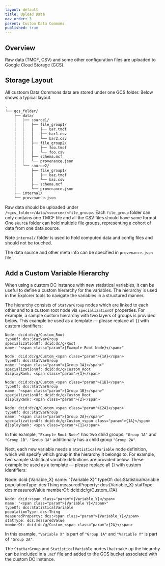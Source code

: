 ```yaml
---
layout: default
title: Upload Data
nav_order: 3
parent: Custom Data Commons
published: true
---
```


## Overview

Raw data (TMCF, CSV) and some other configuration files are uploaded to Google
Cloud Storage (GCS).

## Storage Layout

All custoom Data Commons data are stored under one GCS folder. Below shows a
typical layout.

```txt
.
└── gcs_folder/
    ├── data/
    │   ├── source1/
    │   │   ├── file_group1/
    │   │   │   ├── bar.tmcf
    │   │   │   ├── bar1.csv
    │   │   │   └── bar2.csv
    │   │   ├── file_group2/
    │   │   │   ├── foo.tmcf
    │   │   │   └── foo.csv
    │   │   ├── schema.mcf
    │   │   └── provenance.json
    │   └── source2/
    │       ├── file_group1/
    │       │   ├── baz.tmcf
    │       │   └── baz.csv
    │       ├── schema.mcf
    │       └── provenance.json
    ├── internal/
    └── provenance.json
```

Raw data should be uploaded under `/<gcs_folder>/data/<source>/<file_group>`. Each
`file_group` folder can only contains one TMCF file and all the CSV files should
have same format. One `source` folder can hold multiple file groups,
representing a cohort of data from one data source.

Note `internal/` folder is used to hold computed data and config files and
should not be touched.

The data source and other meta info can be specified in `provenance.json` file.

## Add a Custom Variable Hierarchy

When using a custom DC instance with new statistical variables, it can be useful
to define a custom hierarchy for the variables. The hierarchy is used in the
Explorer tools to navigate the variables in a structured manner.

The hierarchy consists of `StatVarGroup` nodes which are linked to each other
and to a custom root node via `specializationOf` properties. For example, a
sample custom hierarchy with two layers of groups is provided below. This
example be used as a template — please replace all <span class="param">{}</span>
with custom identifiers:

<div class="schema-example">

    Node: dcid:dc/g/Custom_Root
    typeOf: dcs:StatVarGroup
    specializationOf: dcid:dc/g/Root
    name: "<span class="param">{Example Root Node}</span>"

    Node: dcid:dc/g/Custom_<span class="param">{1A}</span>
    typeOf: dcs:StatVarGroup
    name: "<span class="param">{Group 1A}</span>"
    specializationOf: dcid:dc/g/Custom_Root
    displayRank: <span class="param">{1}</span>

    Node: dcid:dc/g/Custom_<span class="param">{1B}</span>
    typeOf: dcs:StatVarGroup
    name: "<span class="param">{Group 1B}</span>"
    specializationOf: dcid:dc/g/Custom_Root
    displayRank: <span class="param">{2}</span>

    Node: dcid:dc/g/Custom_<span class="param">{2A}</span>
    typeOf: dcs:StatVarGroup
    name: "<span class="param">{Group 2A}</span>"
    specializationOf: dcid:dc/g/Custom_<span class="param">{1A}</span>
    displayRank: <span class="param">{1}</span>

</div>

In this example, `"Example Root Node"` has two child groups: `"Group 1A"` and
`"Group 1B"`. `"Group 1A"` additionally has a child group `"Group 2A"`.

Next, each new variable needs a `StatisticalVariable` node definition, which
will specify which group in the hierarchy it belongs to. For example, two sample
statistical variable definitions are provided below. These example be used as a
template — please replace all <span class="param">{}</span> with custom
identifiers:

<div class="schema-example">
    Node: dcid:<span class="param">{Variable_X}</span>
    name: "<span class="param">{Variable X}</span>"
    typeOf: dcs:StatisticalVariable
    populationType: dcs:Thing
    measuredProperty: dcs:<span class="param">{Variable_X}</span>
    statType: dcs:measuredValue
    memberOf: dcid:dc/g/Custom_<span class="param">{1A}</span>

    Node: dcid:<span class="param">{Variable_Y}</span>
    name: "<span class="param">{Variable Y}</span>"
    typeOf: dcs:StatisticalVariable
    populationType: dcs:Thing
    measuredProperty: dcs:<span class="param">{Variable_Y}</span>
    statType: dcs:measuredValue
    memberOf: dcid:dc/g/Custom_<span class="param">{2A}</span>

</div>

In this example, `"Variable X"` is part of `"Group 1A"` and `"Variable Y"` is
part of `"Group 2A"`.

The `StatVarGroup` and `StatisticalVariable` nodes that make up the hiearchy can
be included in a `.mcf` file and added to the GCS bucket associated with the
custom DC instance.

